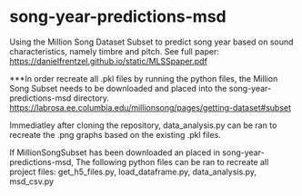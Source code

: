 # song-year-predictions-msd
Using the Million Song Dataset Subset to predict song year based on sound characteristics, namely timbre and pitch.
See full paper: https://danielfrentzel.github.io/static/MLSSpaper.pdf

***In order recreate all .pkl files by running the python files, the Million Song Subset needs to be downloaded and placed into the song-year-predictions-msd directory. https://labrosa.ee.columbia.edu/millionsong/pages/getting-dataset#subset

Immediatley after cloning the repository, data_analysis.py can be ran to recreate the .png graphs based on the existing .pkl files.

If MillionSongSubset has been downloaded an placed in song-year-predictions-msd, The following python files can be ran to recreate all project files: get_h5_files.py, load_dataframe.py, data_analysis.py, msd_csv.py
